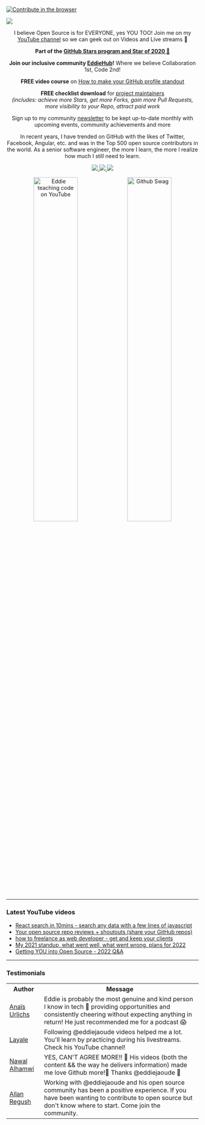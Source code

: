 [![Contribute in the browser](https://gitpod.io/button/open-in-gitpod.svg)](https://gitpod.io/#https://github.com/eddiejaoude/eddiejaoude)

<a href="http://eddiejaoude.io" target="_blank"><img src="https://github.com/EddieHubCommunity/Branding/raw/main/community/Eddie_banner_GIF.gif" /></a>

<p align="center">I believe Open Source is for EVERYONE, yes YOU TOO! Join me on my <a href="http://youtube.com/eddiejaoude?sub_confirmation=1">YouTube channel</a> so we can geek out on Videos and Live streams 🎥</p>

<p align="center"><b>Part of the <a href="https://stars.github.com/profiles"> GitHub Stars program and Star of 2020 🌟</a></b></p>

<p align="center"><b>Join our inclusive community <a href="http://eddiehub.org">EddieHub</a>!</b> Where we believe Collaboration 1st, Code 2nd!</p>

<p align="center"><b>FREE video course</b> on <a href="http://eddiejaoude.io/course-github-profile-landing">How to make your GitHub profile standout</a>
  
<p align="center"><b>FREE checklist download</b> for <a href="http://eddiejaoude.io/maintainer-checklist">project maintainers</a><br><i>(includes: achieve more Stars, get more Forks, gain more Pull Requests, more visibility to your Repo, attract paid work</i></p>

<p align="center">Sign up to my community <a href="http://eddiejaoude.io/newsletters">newsletter</a> to be kept up-to-date monthly with upcoming events, community achievements and more</p>

<p align="center">In recent years, I have trended on GitHub with the likes of Twitter, Facebook, Angular, etc. and was in the Top 500 open source contributors in the world. As a senior software engineer, the more I learn, the more I realize how much I still need to learn.</p>

<p align="center">
  <a href="http://twitter.com/eddiejaoude">
    <img src="https://img.shields.io/twitter/follow/eddiejaoude?label=Twitter&logo=twitter&style=for-the-badge&color=blue" />
  </a>
  <a href="https://discord.com/invite/jZQs6Wu">
    <img src="https://img.shields.io/discord/699608417039286293?logo=discord&style=for-the-badge&color=blue" />
  </a>
  <a href="http://youtube.com/eddiejaoude?sub_confirmation=1">
    <img src="https://img.shields.io/youtube/channel/subscribers/UC5mnBodB73bR88fLXHSfzYA?style=for-the-badge&logo=youtube&label=Youtube&color=blue" />
  </a>
</p>

<p align="center">
  <img width="48%" src="https://user-images.githubusercontent.com/624760/87853406-a34b6900-c901-11ea-834b-07d90ca3d4fa.gif" alt="Eddie teaching code on YouTube" />
  <img width="48%" src="https://user-images.githubusercontent.com/624760/87853370-37690080-c901-11ea-8207-5ad27ce5f7b8.gif" alt="Github Swag" />
</p>

---

### Latest YouTube videos

<!-- YOUTUBE-VIDEOS-LIST:START -->
- [React search in 10mins - search any data with a few lines of javascript](https://www.youtube.com/watch?v=vMGbxOAaCLY)
- [Your open source repo reviews + shoutouts &lpar;share your GitHub repos&rpar;](https://www.youtube.com/watch?v=i2t50B5lmIU)
- [how to freelance as web developer - get and keep your clients](https://www.youtube.com/watch?v=FbS85WU4PoE)
- [My 2021 standup, what went well, what went wrong, plans for 2022](https://www.youtube.com/watch?v=wNv0ch9YZGQ)
- [Getting YOU into Open Source - 2022 Q&amp;A](https://www.youtube.com/watch?v=fo3uzmFpA8c)
<!-- YOUTUBE-VIDEOS-LIST:END -->

---

### Testimonials

<table>
  <tr>
    <th>Author</th>
    <th>Message</th>
  </tr>
  <tr>
    <td><a target="_blank" href="https://twitter.com/urlichsanais/status/1349358736092094467">Anaïs Urlichs</a></td>
    <td>Eddie is probably the most genuine and kind person I know in tech 🥰 providing opportunities and consistently cheering without expecting anything in return! He just recommended me for a podcast 😱</td>
  </tr>
  <tr>
    <td><a target="_blank" href="https://twitter.com/yalematta/status/1304541107330658313">Layale</a></td>
    <td>Following @eddiejaoude videos helped me a lot. You'll learn by practicing during his livestreams. Check his YouTube channel!</td>
  </tr>
  <tr>
    <td><a target="_blank" href="https://twitter.com/__nawalhmw/status/1304572901140635648">Nawal Alhamwi</a></td>
    <td>YES, CAN'T AGREE MORE!! 💯 His videos (both the content && the way he delivers information) made me love Github more!🤩 Thanks @eddiejaoude 🌟</td>
  </tr>
  <tr>
    <td><a target="_blank" href="https://twitter.com/allanregush/status/1304484456221167617">Allan Regush</a></td>
    <td>Working with @eddiejaoude and his open source community has been a positive experience. If you have been wanting to contribute to open source but don't know where to start. Come join the community.</td>
  </tr>
</table>

